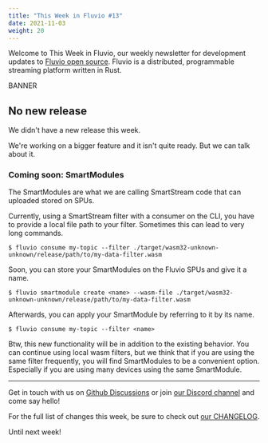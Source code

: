 ```yaml
---
title: "This Week in Fluvio #13"
date: 2021-11-03
weight: 20
---
```

Welcome to This Week in Fluvio, our weekly newsletter
for development updates to [Fluvio open source]. Fluvio is a distributed,
programmable streaming platform written in Rust.

BANNER

## No new release

We didn't have a new release this week.

We're working on a bigger feature and it isn't quite ready. But we can talk about it.

### Coming soon: SmartModules

The SmartModules are what we are calling SmartStream code that can uploaded stored on SPUs.

Currently, using a SmartStream filter with a consumer on the CLI, you have to provide a local file path to your filter. Sometimes this can lead to very long commands.

```shell
$ fluvio consume my-topic --filter ./target/wasm32-unknown-unknown/release/path/to/my-data-filter.wasm
```

Soon, you can store your SmartModules on the Fluvio SPUs and give it a name.

```shell
$ fluvio smartmodule create <name> --wasm-file ./target/wasm32-unknown-unknown/release/path/to/my-data-filter.wasm
```

Afterwards, you can apply your SmartModule by referring to it by its name.

```shell
$ fluvio consume my-topic --filter <name>
```

Btw, this new functionality will be in addition to the existing behavior. You can continue using local wasm filters, but we think that if you are using the same filter frequently, you will find SmartModules to be a convenient option. Especially if you are using many devices using the same SmartModule.

---

Get in touch with us on [Github Discussions] or join [our Discord channel] and come say hello!

For the full list of changes this week, be sure to check out [our CHANGELOG].

Until next week!

[Fluvio open source]: https://github.com/infinyon/fluvio
[our CHANGELOG]: https://github.com/infinyon/fluvio/blob/master/CHANGELOG.md
[our Discord channel]: https://discordapp.com/invite/bBG2dTz
[Github Discussions]: https://github.com/infinyon/fluvio/discussions
[connectors]: /connectors
